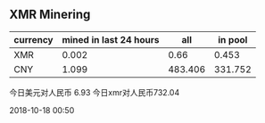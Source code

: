## XMR Minering

|currency|mined in last 24 hours|all|in pool|
|---|---|---|---|
|XMR|0.002|0.66|0.453|
|CNY|1.099|483.406|331.752|

今日美元对人民币 6.93	今日xmr对人民币732.04


2018-10-18 00:50